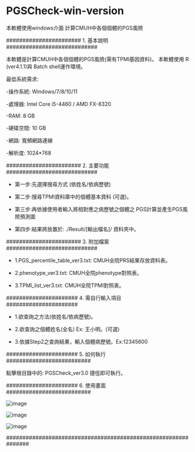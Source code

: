 # PGSCheck-win-version
本軟體使用windows介面 計算CMUH中各個個體的PGS風險

####################### 1. 基本說明 ############################

本軟體是計算CMUH中各個個體的PGS風險(需有TPMI基因資料)。
本軟體使用 R (ver4.1.1)與 Batch shell運作環境。

最低系統需求:

-操作系統: Windows/7/8/10/11

-處理器: Intel Core i5-4460 / AMD FX-8320

-RAM: 8 GB

-硬碟空間: 10 GB

-網路: 寬頻網路連線

-解析度: 1024*768

####################### 2. 主要功能 ############################

- 第一步:先選擇搜尋方式 (依姓名/依病歷號)

- 第二步:搜尋TPMI資料庫中的個體基本資料 (可選)。

- 第三步:再依據使用者輸入將相對應之病歷號之個體之
   PGS計算並產生PGS風險預測圖

- 第四步:結果將放置於: ./Result/[輸出檔名]/ 資料夾中。

####################### 3. 附加檔案 ############################

- 1.PGS_percentile_table_ver3.txt: CMUH全院PRS結果存放資料表。

- 2.phenotype_ver3.txt: CMUH全院phenotype對照表。

- 3.TPMI_list_ver3.txt: CMUH全院TPMI對照表。


###################### 4. 需自行輸入項目 ######################


- 1.欲查詢之方法(依姓名/依病歷號)。

- 2.欲查詢之個體姓名(全名) Ex: 王小明。(可選)

- 3.依據Step2之查詢結果，輸入個體病歷號。Ex:12345600


######################    5. 如何執行    ##########################

點擊根目錄中的: PGSCheck_ver3.0 捷徑即可執行。


######################    6. 使用畫面    ##########################

![image](https://github.com/wangterry88/PGSCheck-win-version/assets/49865575/b0b26591-7223-4c36-aa80-c7b6386bc532)

![image](https://github.com/wangterry88/PGSCheck-win-version/assets/49865575/5d71929c-e6ff-4627-bf35-ff2b3234e653)

![image](https://github.com/wangterry88/PGSCheck-win-version/assets/49865575/89933262-2431-411e-b95a-297d06919f02)

###############################################################
